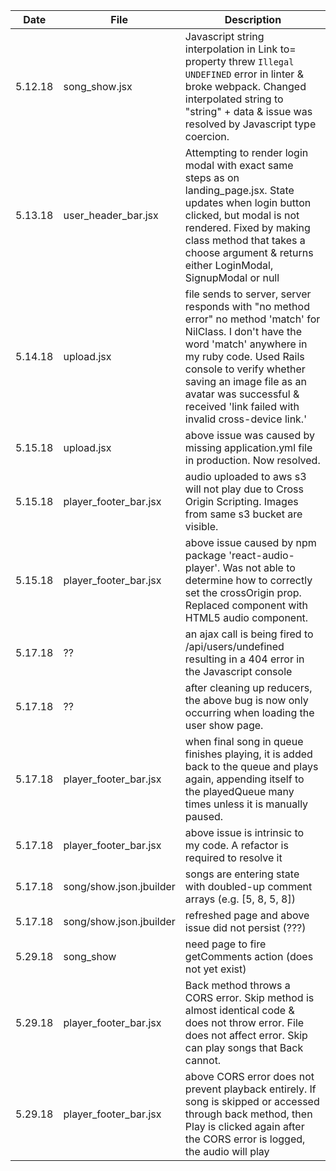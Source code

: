 | Date | File | Description |
| ---  | ---  | ---         |
| 5.12.18 | song_show.jsx | Javascript string interpolation in Link to= property threw `Illegal UNDEFINED` error in linter & broke webpack. Changed interpolated string to "string" + data & issue was resolved by Javascript type coercion. |
| 5.13.18 | user_header_bar.jsx | Attempting to render login modal with exact same steps as on landing_page.jsx. State updates when login button clicked, but modal is not rendered. Fixed by making class method that takes a choose argument & returns either LoginModal, SignupModal or null |
| 5.14.18 | upload.jsx | file sends to server, server responds with "no method error" no method 'match' for NilClass. I don't have the word 'match' anywhere in my ruby code. Used Rails console to verify whether saving an image file as an avatar was successful & received 'link failed with invalid cross-device link.' |
| 5.15.18 | upload.jsx | above issue was caused by missing application.yml file in production. Now resolved. |
| 5.15.18 | player_footer_bar.jsx | audio uploaded to aws s3 will not play due to Cross Origin Scripting. Images from same s3 bucket are visible. |
| 5.15.18 | player_footer_bar.jsx | above issue caused by npm package 'react-audio-player'. Was not able to determine how to correctly set the crossOrigin prop. Replaced component with HTML5 audio component. |
| 5.17.18 | ?? | an ajax call is being fired to /api/users/undefined resulting in a 404 error in the Javascript console |
| 5.17.18 | ?? | after cleaning up reducers, the above bug is now only occurring when loading the user show page. |
| 5.17.18 | player_footer_bar.jsx | when final song in queue finishes playing, it is added back to the queue and plays again, appending itself to the playedQueue many times unless it is manually paused. |
| 5.17.18 | player_footer_bar.jsx | above issue is intrinsic to my code. A refactor is required to resolve it |
| 5.17.18 | song/show.json.jbuilder | songs are entering state with doubled-up comment arrays (e.g. [5, 8, 5, 8]) |
| 5.17.18 | song/show.json.jbuilder | refreshed page and above issue did not persist (???) |
| 5.29.18 | song_show | need page to fire getComments action (does not yet exist) |
| 5.29.18 | player_footer_bar.jsx | Back method throws a CORS error. Skip method is almost identical code & does not throw error. File does not affect error. Skip can play songs that Back cannot. |
| 5.29.18 | player_footer_bar.jsx | above CORS error does not prevent playback entirely. If song is skipped or accessed through back method, then Play is clicked again after the CORS error is logged, the audio will play |
